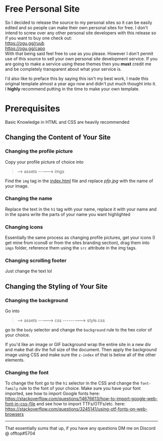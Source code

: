 # Free Personal Site
So I decided to release the source to my personal sites so it can be easily edited and so people can make their own personal sites for free. I don't intend to screw over any other personal site developers with this release so if you want to buy one check out:<br>
https://ogu.gg/ruub<br>
https://ogu.gg/capo<br>
With that being said feel free to use as you please. However I don't permit use of this source to sell your own personal site development service. If you are going to make a service using these themes then you **must** credit me and be completely transparent about what your service is.

I'd also like to preface this by saying this isn't my best work, I made this original template almost a year ago now and didn't put much thought into it. I **highly** recommend putting in the time to make your own template.


# Prerequisites

Basic Knowledge in HTML and CSS are heavily recommended

## Changing the Content of Your Site

### Changing the profile picture
Copy your profile picture of choice into
> --> assets
> -----> imgs

Find the ``img`` tag in the <ins>index.html</ins> file and replace *pfp.jpg* with the name of your image.

### Changing the name
Replace the text in the ``h1`` tag with your name, replace it with your name and in the spans write the parts of your name you want highlighted

### Changing icons
Essentially the same process as changing profile pictures, get your icons (I get mine from icons8 or from the sites branding section), drag them into ``imgs`` folder, reference them using the ``src`` attribute in the img tags.

### Changing scrolling footer
Just change the text lol

## Changing the Styling of Your Site

### Changing the background
Go into 
> --> assets
> -----> css
> ---------> style.css

go to the ``body`` selector and change the ``background`` rule to the hex color of your choice. 

If you'd like an image or GIF background wrap the entire site in a new div and make that div the full size of the document. Then apply the background image using CSS and make sure the ``z-index`` of that is below all of the other elements.

### Changing the font
To change the font go to the ``h1`` selector in the CSS and change the ``font-family`` rule to the font of your choice.
Make sure you have your font imported, see how to import Google fonts here:
https://stackoverflow.com/questions/14676613/how-to-import-google-web-font-in-css-file
and see how to import TTFs/OTFs/etc. here:
https://stackoverflow.com/questions/3245141/using-otf-fonts-on-web-browsers

---

That essentially sums that up, if you have any questions DM me on Discord @ offtop#5704
